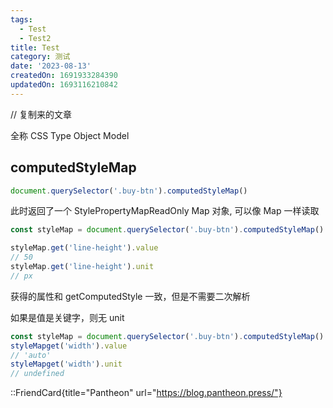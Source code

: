 ```yaml
---
tags:
  - Test
  - Test2
title: Test
category: 测试
date: '2023-08-13'
createdOn: 1691933284390
updatedOn: 1693116210842
---
```

// 复制来的文章

全称 CSS Type Object Model

## computedStyleMap

```js
document.querySelector('.buy-btn').computedStyleMap()
```
此时返回了一个 StylePropertyMapReadOnly  Map 对象, 可以像 Map 一样读取

```js
const styleMap = document.querySelector('.buy-btn').computedStyleMap()

styleMap.get('line-height').value
// 50
styleMap.get('line-height').unit
// px
```
获得的属性和 getComputedStyle 一致，但是不需要二次解析

如果是值是关键字，则无 unit
```js
const styleMap = document.querySelector('.buy-btn').computedStyleMap()
styleMapget('width').value
// 'auto'
styleMapget('width').unit
// undefined
```
::FriendCard{title="Pantheon" url="https://blog.pantheon.press/"}

